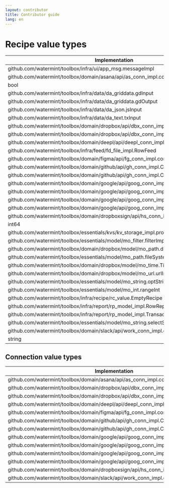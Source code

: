 ```yaml
---
layout: contributor
title: Contributor guide
lang: en
---
```


# Recipe value types

| Implementation                                                                     | Conn  | Conns | CustomValueText | ErrorHandler | Feed  | GridDataInput | GridDataOutput | JsonInput | Message | Messages | Report | Reports | TextInput |
|------------------------------------------------------------------------------------|-------|-------|-----------------|--------------|-------|---------------|----------------|-----------|---------|----------|--------|---------|-----------|
| github.com/watermint/toolbox/infra/ui/app_msg.messageImpl                          | false | false | false           | false        | false | false         | false          | false     | true    | false    | false  | false   | false     |
| github.com/watermint/toolbox/domain/asana/api/as_conn_impl.connAsanaApi            | true  | false | true            | false        | false | false         | false          | false     | false   | false    | false  | false   | false     |
| bool                                                                               | false | false | false           | false        | false | false         | false          | false     | false   | false    | false  | false   | false     |
| github.com/watermint/toolbox/infra/data/da_griddata.gdInput                        | false | false | true            | false        | false | true          | false          | false     | false   | false    | false  | false   | false     |
| github.com/watermint/toolbox/infra/data/da_griddata.gdOutput                       | false | false | true            | false        | false | false         | true           | false     | false   | false    | false  | false   | false     |
| github.com/watermint/toolbox/infra/data/da_json.jsInput                            | false | false | true            | false        | false | false         | false          | true      | false   | false    | false  | false   | false     |
| github.com/watermint/toolbox/infra/data/da_text.txInput                            | false | false | true            | false        | false | false         | false          | false     | false   | false    | false  | false   | true      |
| github.com/watermint/toolbox/domain/dropbox/api/dbx_conn_impl.connScopedIndividual | true  | false | true            | true         | false | false         | false          | false     | false   | false    | false  | false   | false     |
| github.com/watermint/toolbox/domain/dropbox/api/dbx_conn_impl.connScopedTeam       | true  | false | true            | true         | false | false         | false          | false     | false   | false    | false  | false   | false     |
| github.com/watermint/toolbox/domain/deepl/api/deepl_conn_impl.connDeeplApiImpl     | true  | false | true            | false        | false | false         | false          | false     | false   | false    | false  | false   | false     |
| github.com/watermint/toolbox/infra/feed/fd_file_impl.RowFeed                       | false | false | true            | false        | true  | false         | false          | false     | false   | false    | false  | false   | false     |
| github.com/watermint/toolbox/domain/figma/api/fg_conn_impl.connFigmaApi            | true  | false | true            | false        | false | false         | false          | false     | false   | false    | false  | false   | false     |
| github.com/watermint/toolbox/domain/github/api/gh_conn_impl.ConnGithubPublic       | true  | false | true            | false        | false | false         | false          | false     | false   | false    | false  | false   | false     |
| github.com/watermint/toolbox/domain/github/api/gh_conn_impl.ConnGithubRepo         | true  | false | true            | false        | false | false         | false          | false     | false   | false    | false  | false   | false     |
| github.com/watermint/toolbox/domain/google/api/goog_conn_impl.connGoogleCalendar   | true  | false | true            | false        | false | false         | false          | false     | false   | false    | false  | false   | false     |
| github.com/watermint/toolbox/domain/google/api/goog_conn_impl.connGoogleMail       | true  | false | true            | false        | false | false         | false          | false     | false   | false    | false  | false   | false     |
| github.com/watermint/toolbox/domain/google/api/goog_conn_impl.connSheets           | true  | false | true            | false        | false | false         | false          | false     | false   | false    | false  | false   | false     |
| github.com/watermint/toolbox/domain/google/api/goog_conn_impl.connTranslateImpl    | true  | false | true            | false        | false | false         | false          | false     | false   | false    | false  | false   | false     |
| github.com/watermint/toolbox/domain/dropboxsign/api/hs_conn_impl.connHelloSignApi  | true  | false | true            | false        | false | false         | false          | false     | false   | false    | false  | false   | false     |
| int64                                                                              | false | false | false           | false        | false | false         | false          | false     | false   | false    | false  | false   | false     |
| github.com/watermint/toolbox/essentials/kvs/kv_storage_impl.proxyImpl              | false | false | false           | false        | false | false         | false          | false     | false   | false    | false  | false   | false     |
| github.com/watermint/toolbox/essentials/model/mo_filter.filterImpl                 | false | false | false           | false        | false | false         | false          | false     | false   | false    | false  | false   | false     |
| github.com/watermint/toolbox/domain/dropbox/model/mo_path.dropboxPathImpl          | false | false | true            | false        | false | false         | false          | false     | false   | false    | false  | false   | false     |
| github.com/watermint/toolbox/essentials/model/mo_path.fileSystemPathImpl           | false | false | true            | false        | false | false         | false          | false     | false   | false    | false  | false   | false     |
| github.com/watermint/toolbox/domain/dropbox/model/mo_time.TimeImpl                 | false | false | true            | false        | false | false         | false          | false     | false   | false    | false  | false   | false     |
| github.com/watermint/toolbox/domain/dropbox/model/mo_url.urlImpl                   | false | false | true            | false        | false | false         | false          | false     | false   | false    | false  | false   | false     |
| github.com/watermint/toolbox/essentials/model/mo_string.optString                  | false | false | true            | false        | false | false         | false          | false     | false   | false    | false  | false   | false     |
| github.com/watermint/toolbox/essentials/model/mo_int.rangeInt                      | false | false | true            | false        | false | false         | false          | false     | false   | false    | false  | false   | false     |
| github.com/watermint/toolbox/infra/recipe/rc_value.EmptyRecipe                     | false | true  | false           | false        | false | false         | false          | false     | false   | true     | false  | true    | false     |
| github.com/watermint/toolbox/infra/report/rp_model_impl.RowReport                  | false | false | false           | false        | false | false         | false          | false     | false   | false    | true   | false   | false     |
| github.com/watermint/toolbox/infra/report/rp_model_impl.TransactionReport          | false | false | false           | false        | false | false         | false          | false     | false   | false    | true   | false   | false     |
| github.com/watermint/toolbox/essentials/model/mo_string.selectString               | false | false | true            | false        | false | false         | false          | false     | false   | false    | false  | false   | false     |
| github.com/watermint/toolbox/domain/slack/api/work_conn_impl.connSlackApi          | true  | false | true            | false        | false | false         | false          | false     | false   | false    | false  | false   | false     |
| string                                                                             | false | false | false           | false        | false | false         | false          | false     | false   | false    | false  | false   | false     |

## Connection value types

| Implementation                                                                     | CustomValueText | Service name     | Scope label        |
|------------------------------------------------------------------------------------|-----------------|------------------|--------------------|
| github.com/watermint/toolbox/domain/asana/api/as_conn_impl.connAsanaApi            | true            | asana            | asana              |
| github.com/watermint/toolbox/domain/dropbox/api/dbx_conn_impl.connScopedIndividual | true            | dropbox          | dropbox_individual |
| github.com/watermint/toolbox/domain/dropbox/api/dbx_conn_impl.connScopedTeam       | true            | dropbox_business | dropbox_team       |
| github.com/watermint/toolbox/domain/deepl/api/deepl_conn_impl.connDeeplApiImpl     | true            | deepl            | deepl              |
| github.com/watermint/toolbox/domain/figma/api/fg_conn_impl.connFigmaApi            | true            | figma            | figma              |
| github.com/watermint/toolbox/domain/github/api/gh_conn_impl.ConnGithubPublic       | true            | github           | github_public      |
| github.com/watermint/toolbox/domain/github/api/gh_conn_impl.ConnGithubRepo         | true            | github           | github_repo        |
| github.com/watermint/toolbox/domain/google/api/goog_conn_impl.connGoogleCalendar   | true            | google_calendar  | google_calendar    |
| github.com/watermint/toolbox/domain/google/api/goog_conn_impl.connGoogleMail       | true            | google_mail      | google_mail        |
| github.com/watermint/toolbox/domain/google/api/goog_conn_impl.connSheets           | true            | google_sheets    | google_sheets      |
| github.com/watermint/toolbox/domain/google/api/goog_conn_impl.connTranslateImpl    | true            | google_translate | google_translate   |
| github.com/watermint/toolbox/domain/dropboxsign/api/hs_conn_impl.connHelloSignApi  | true            | dropbox_sign     | dropbox_sign       |
| github.com/watermint/toolbox/domain/slack/api/work_conn_impl.connSlackApi          | true            | slack            | slack              |


